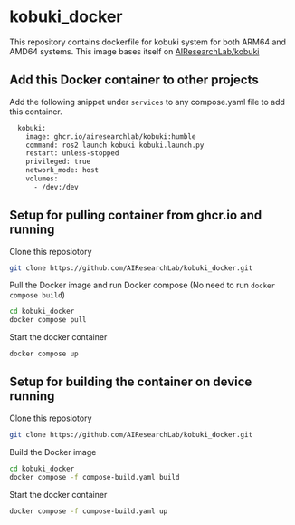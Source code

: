 # kobuki_docker

This repository contains dockerfile for kobuki system for both ARM64 and AMD64 systems.  This image bases itself on [AIResearchLab/kobuki](https://github.com/AIResearchLab/kobuki)


## Add this Docker container to other projects

Add the following snippet under `services` to any compose.yaml file to add this container.

```bash
  kobuki:
    image: ghcr.io/airesearchlab/kobuki:humble
    command: ros2 launch kobuki kobuki.launch.py
    restart: unless-stopped
    privileged: true
    network_mode: host
    volumes:
      - /dev:/dev
```

## Setup for pulling container from ghcr.io and running

Clone this reposiotory

```bash
git clone https://github.com/AIResearchLab/kobuki_docker.git
```

Pull the Docker image and run Docker compose (No need to run `docker compose build`)
```bash
cd kobuki_docker
docker compose pull
```

Start the docker container
```bash
docker compose up
```

## Setup for building the container on device running

Clone this reposiotory

```bash
git clone https://github.com/AIResearchLab/kobuki_docker.git
```

Build the Docker image
```bash
cd kobuki_docker
docker compose -f compose-build.yaml build
```

Start the docker container
```bash
docker compose -f compose-build.yaml up
```



